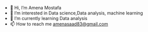 - 👋 Hi, I’m Amena Mostafa
- 👀 I’m interested in Data science,Data analysis, machine learning 
- 🌱 I’m currently learning Data analysis
- 📫 How to reach me amenasaad83@gmail.com

<!---
A-mena2oo1/A-mena2oo1 is a ✨ special ✨ repository because its `README.md` (this file) appears on your GitHub profile.
You can click the Preview link to take a look at your changes.
--->
